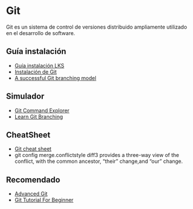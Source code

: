 # Git

Git es un sistema de control de versiones distribuido ampliamente utilizado en el desarrollo de software.

## Guía instalación

- [Guía instalación LKS](https://drive.google.com/file/d/1vpPBj7XwLM-xAnyliYRiCryPhnHjqwzD/view?usp=sharing)
- [Instalación de Git](https://www.atlassian.com/es/git/tutorials/install-git)
- [A successful Git branching model](https://nvie.com/posts/a-successful-git-branching-model/)

## Simulador

- [Git Command Explorer](https://gitexplorer.com/)
- [Learn Git Branching](https://learngitbranching.js.org/?locale=es_ES)

## CheatSheet

- [Git cheat sheet](https://www.atlassian.com/es/git/tutorials/atlassian-git-cheatsheet)
- git config merge.conflictstyle diff3 provides a three-way view of the conflict, with the common ancestor, “their” change,and “our” change.

## Recomendado

- [Advanced Git](https://library.samdu.uz/files/8eab7ff45d3f000e7938843b5bff6db8_Advanced%20Git.pdf)
- [Git Tutorial For Beginner](https://www.simplilearn.com/tutorials/git-tutorial/git-tutorial-for-beginner)